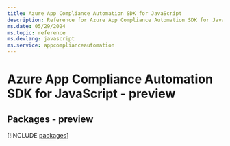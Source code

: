 ```yaml
---
title: Azure App Compliance Automation SDK for JavaScript
description: Reference for Azure App Compliance Automation SDK for JavaScript
ms.date: 05/29/2024
ms.topic: reference
ms.devlang: javascript
ms.service: appcomplianceautomation
---
```

# Azure App Compliance Automation SDK for JavaScript - preview
## Packages - preview
[!INCLUDE [packages](app-compliance-automation-index.md)]